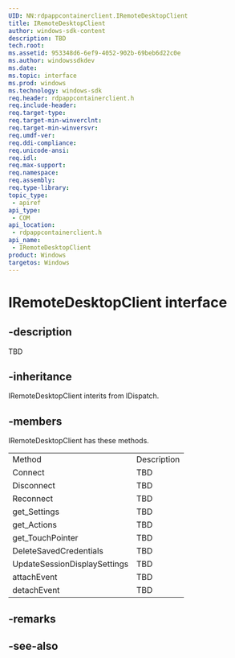```yaml
---
UID: NN:rdpappcontainerclient.IRemoteDesktopClient
title: IRemoteDesktopClient
author: windows-sdk-content
description: TBD
tech.root:
ms.assetid: 953348d6-6ef9-4052-902b-69beb6d22c0e
ms.author: windowssdkdev
ms.date: 
ms.topic: interface
ms.prod: windows
ms.technology: windows-sdk
req.header: rdpappcontainerclient.h
req.include-header:
req.target-type:
req.target-min-winverclnt:
req.target-min-winversvr:
req.umdf-ver:
req.ddi-compliance:
req.unicode-ansi:
req.idl:
req.max-support:
req.namespace:
req.assembly:
req.type-library: 
topic_type: 
 - apiref
api_type: 
 - COM
api_location: 
 - rdpappcontainerclient.h
api_name: 
 - IRemoteDesktopClient
product: Windows
targetos: Windows
---
```


# IRemoteDesktopClient interface

## -description

TBD


## -inheritance
IRemoteDesktopClient interits from IDispatch. 
## -members

<p>IRemoteDesktopClient has these methods.</p>
<table>
	<tr>
		<td>Method</td>
		<td>Description</td>
	</tr>
	<tr>
		<td>Connect</td>
		<td>TBD</td>
	</tr>
	<tr>
		<td>Disconnect</td>
		<td>TBD</td>
	</tr>
	<tr>
		<td>Reconnect</td>
		<td>TBD</td>
	</tr>
	<tr>
		<td>get_Settings</td>
		<td>TBD</td>
	</tr>
	<tr>
		<td>get_Actions</td>
		<td>TBD</td>
	</tr>
	<tr>
		<td>get_TouchPointer</td>
		<td>TBD</td>
	</tr>
	<tr>
		<td>DeleteSavedCredentials</td>
		<td>TBD</td>
	</tr>
	<tr>
		<td>UpdateSessionDisplaySettings</td>
		<td>TBD</td>
	</tr>
	<tr>
		<td>attachEvent</td>
		<td>TBD</td>
	</tr>
	<tr>
		<td>detachEvent</td>
		<td>TBD</td>
	</tr>
</table>

## -remarks

## -see-also